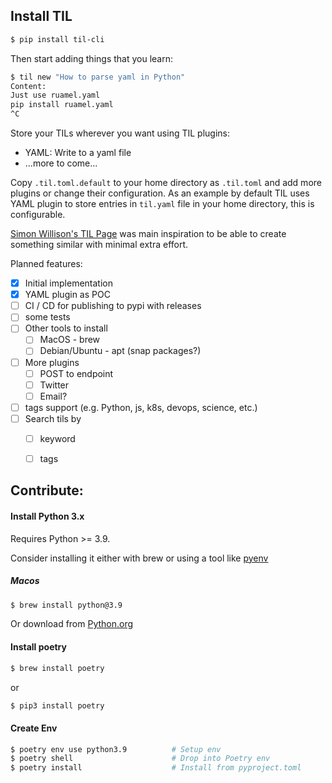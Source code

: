 
## Install TIL
```bash
$ pip install til-cli
```

Then start adding things that you learn:
```bash
$ til new "How to parse yaml in Python"
Content:
Just use ruamel.yaml
pip install ruamel.yaml
^C
```

Store your TILs wherever you want using TIL plugins:
- YAML: Write to a yaml file
- ...more to come...

Copy `.til.toml.default` to your home directory as `.til.toml` and add more plugins or change their configuration.
As an example by default TIL uses YAML plugin to store entries in `til.yaml` file in your home directory, this is configurable.

[Simon Willison's TIL Page](https://til.simonwillison.net/) was main inspiration to be able to create something similar with minimal extra effort.

Planned features:
- [x] Initial implementation
- [x] YAML plugin as POC
- [ ] CI / CD for publishing to pypi with releases
- [ ] some tests
- [ ] Other tools to install
    - [ ] MacOS - brew
    - [ ] Debian/Ubuntu - apt (snap packages?)
- [ ] More plugins
    - [ ] POST to endpoint
    - [ ] Twitter
    - [ ] Email?
- [ ] tags support (e.g. Python, js, k8s, devops, science, etc.)
- [ ] Search tils by
    - [ ] keyword
    - [ ] tags


## Contribute:
#### Install Python 3.x
Requires Python >= 3.9.

Consider installing it either with brew or using a tool like [pyenv](https://github.com/pyenv/pyenv)

##### Macos
```bash
$ brew install python@3.9
```

Or download from [Python.org](https://www.python.org/downloads/)

#### Install poetry
```bash
$ brew install poetry

```
or

```bash
$ pip3 install poetry
```

#### Create Env
```bash
$ poetry env use python3.9          # Setup env
$ poetry shell                      # Drop into Poetry env
$ poetry install                    # Install from pyproject.toml
```

